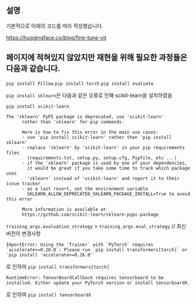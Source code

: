 설명
-
기본적으로 아래의 코드를 따라 작성했습니다.

https://huggingface.co/blog/fine-tune-vit

페이지에 적혀있지 않았지만 재현을 위해 필요한 과정들은 다음과 같습니다.
-

`pip install Pillow`
`pip install torch`
`pip install evaluate`

`pip install sklearn`은 다음과 같은 오류로 인해 scikit-learn을 설치하였음

`pip install scikit-learn`

```
The 'sklearn' PyPI package is deprecated, use 'scikit-learn'
      rather than 'sklearn' for pip commands.
      
      Here is how to fix this error in the main use cases:
      - use 'pip install scikit-learn' rather than 'pip install sklearn'
      - replace 'sklearn' by 'scikit-learn' in your pip requirements files
        (requirements.txt, setup.py, setup.cfg, Pipfile, etc ...)
      - if the 'sklearn' package is used by one of your dependencies,
        it would be great if you take some time to track which package uses
        'sklearn' instead of 'scikit-learn' and report it to their issue tracker
      - as a last resort, set the environment variable
        SKLEARN_ALLOW_DEPRECATED_SKLEARN_PACKAGE_INSTALL=True to avoid this error
      
      More information is available at
      https://github.com/scikit-learn/sklearn-pypi-package
```

`training_args.evaluation_strategy` > `training_args.eval_strategy` // 최신 버전의 변경사항

```
ImportError: Using the `Trainer` with `PyTorch` requires `accelerate>=0.26.0`: Please run `pip install transformers[torch]` or `pip install 'accelerate>=0.26.0'`
```
로 인하여 `pip install transformers[torch]`

```
RuntimeError: TensorBoardCallback requires tensorboard to be installed. Either update your PyTorch version or install tensorboardX.
```
로 인하여 `pip install tensorboardX`
